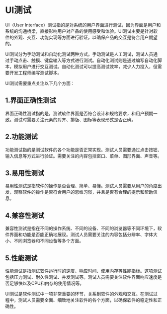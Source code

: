 # UI测试
UI（User Interface）测试指的是对系统的用户界面进行测试，因为界面是用户和系统的沟通桥梁，直接影响用户对产品的使用感受和体验。UI测试主要是针对软件的外观、交互、功能实现等方面进行验证，以确保产品的交互是符合用户期望的。

UI测试分为手动测试和自动化测试两种方式。手动测试是人工测试，测试人员通过手动点击、触摸、键盘输入等方式进行测试。自动化测试则是通过编写自动化脚本，模拟用户进行交互测试。自动化测试可以提高测试效率，减少人力投入，但需要开发工程师编写测试脚本。

UI测试需要重点关注以下几个方面：

## 1.界面正确性测试
界面正确性测试指的是，测试软件界面是否符合设计和规格要求，和用户预期一致。测试时需要关注元素的对齐、排版、图标等表现形式是否正确。

## 2.功能测试
功能测试指的是测试软件的各个功能是否正常实现。测试人员需要通过点击按钮、输入信息等方式进行验证。需要关注的内容包括窗口、菜单、图形界面、声音等。

## 3.易用性测试
易用性测试是指软件的操作是否合理、简单、易懂。测试人员需要从用户的角度出发，观察软件的操作是否符合用户的思维习惯，并且是否有合理的提示和帮助信息。

## 4.兼容性测试
兼容性测试是指在不同的操作系统、不同的设备、不同的浏览器等不同环境下，软件界面和功能是否能正确地展现。测试人员需要关注的内容包括分辨率、字体大小、不同浏览器和不同设备等多个方面。

## 5.性能测试
性能测试是指测试软件运行时的速度、响应时间、使用内存等性能指标。这项测试包括压力测试、耐久性测试、并发测试等。测试人员需要关注软件界面响应速度是否足够快以及CPU和内存的使用情况等。

UI测试是软件测试中一项非常重要的环节，关系到软件的外观和交互。在测试过程中，测试人员需要全面、细致地关注软件的各个方面，以确保软件的稳定性和正确性。